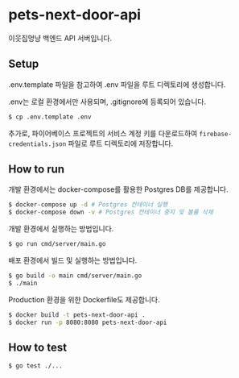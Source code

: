 # pets-next-door-api

이웃집멍냥 백엔드 API 서버입니다.

## Setup

.env.template 파일을 참고하여 .env 파일을 루트 디렉토리에 생성합니다.

.env는 로컬 환경에서만 사용되며, .gitignore에 등록되어 있습니다.

```bash
$ cp .env.template .env
```

추가로, 파이어베이스 프로젝트의 서비스 계정 키를 다운로드하여 `firebase-credentials.json` 파일로 루트 디렉토리에 저장합니다.

## How to run

개발 환경에서는 docker-compose를 활용한 Postgres DB를 제공합니다.

```bash
$ docker-compose up -d # Postgres 컨테이너 실행
$ docker-compose down -v # Postgres 컨테이너 중지 및 볼륨 삭제
```

개발 환경에서 실행하는 방법입니다.

```bash
$ go run cmd/server/main.go
```

배포 환경에서 빌드 및 실행하는 방법입니다.

```bash
$ go build -o main cmd/server/main.go
$ ./main
```

Production 환경을 위한 Dockerfile도 제공합니다.

```bash
$ docker build -t pets-next-door-api .
$ docker run -p 8080:8080 pets-next-door-api
```

## How to test

```bash
$ go test ./...
```
